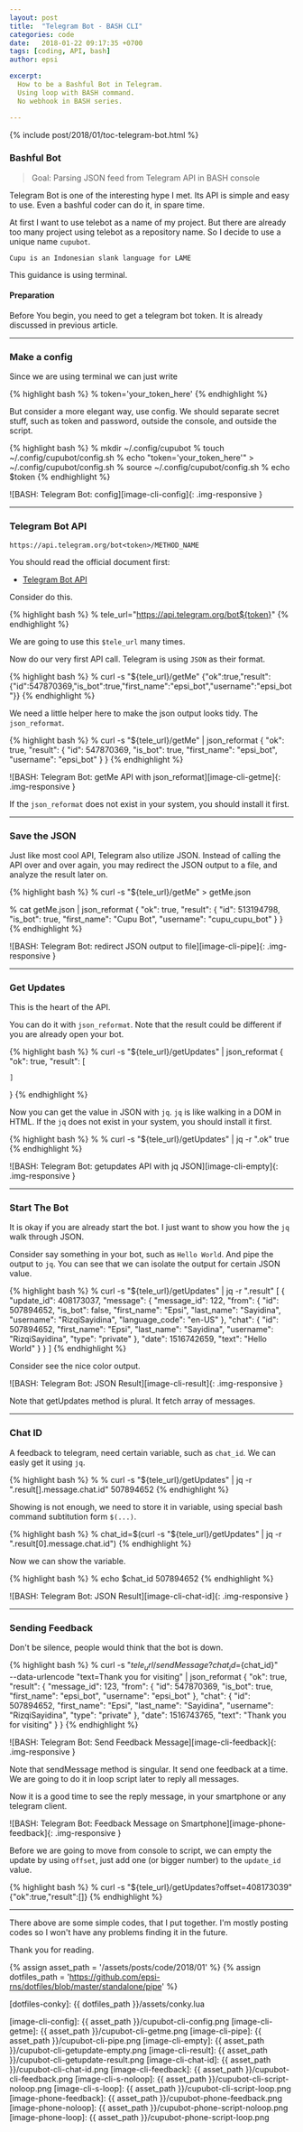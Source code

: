 ```yaml
---
layout: post
title:  "Telegram Bot - BASH CLI"
categories: code
date:   2018-01-22 09:17:35 +0700
tags: [coding, API, bash]
author: epsi

excerpt:
  How to be a Bashful Bot in Telegram.
  Using loop with BASH command.
  No webhook in BASH series.

---
```


{% include post/2018/01/toc-telegram-bot.html %}

### Bashful Bot

> Goal: Parsing JSON feed from Telegram API in BASH console

Telegram Bot is one of the interesting hype I met.
Its API is simple and easy to use.
Even a bashful coder can do it, in spare time.

At first I want to use telebot as a name of my project.
But there are already too many project using telebot as a repository name.
So I decide to use a unique name <code>cupubot</code>.

	Cupu is an Indonesian slank language for LAME

This guidance is using terminal.

#### Preparation

Before You begin, you need to get a telegram bot token.
It is already discussed in previous article.

-- -- --

### Make a config

Since we are using terminal we can just write

{% highlight bash %}
% token='your_token_here'
{% endhighlight %}

But consider a more elegant way, use config.
We should separate secret stuff, such as token and password,
outside the console, and outside the script.

{% highlight bash %}
% mkdir ~/.config/cupubot
% touch ~/.config/cupubot/config.sh 
% echo "token='your_token_here'" > ~/.config/cupubot/config.sh 
% source ~/.config/cupubot/config.sh
% echo $token
{% endhighlight %}

![BASH: Telegram Bot: config][image-cli-config]{: .img-responsive }

-- -- --

### Telegram Bot API

	https://api.telegram.org/bot<token>/METHOD_NAME

You should read the official document first:

* [Telegram Bot API](https://core.telegram.org/bots/api)

Consider do this.

{% highlight bash %}
% tele_url="https://api.telegram.org/bot${token}"
{% endhighlight %}

We are going to use this <code>$tele_url</code> many times.

Now do our very first API call.
Telegram is using <code>JSON</code> as their format.

{% highlight bash %}
% curl -s "${tele_url}/getMe"
{"ok":true,"result":{"id":547870369,"is_bot":true,"first_name":"epsi_bot","username":"epsi_bot"}}
{% endhighlight %}

We need a little helper here to make the json output looks tidy.
The <code>json_reformat</code>.

{% highlight bash %}
% curl -s "${tele_url}/getMe" | json_reformat
{
    "ok": true,
    "result": {
        "id": 547870369,
        "is_bot": true,
        "first_name": "epsi_bot",
        "username": "epsi_bot"
    }
}
{% endhighlight %}

![BASH: Telegram Bot: getMe API with json_reformat][image-cli-getme]{: .img-responsive }

If the <code>json_reformat</code> does not exist in your system,
you should install it first.

-- -- --

### Save the JSON

Just like most cool API, Telegram also utilize JSON.
Instead of calling the API over and over again,
you may redirect the JSON output to a file,
and analyze the result later on.

{% highlight bash %}
% curl -s "${tele_url}/getMe" > getMe.json

% cat getMe.json | json_reformat
{
    "ok": true,
    "result": {
        "id": 513194798,
        "is_bot": true,
        "first_name": "Cupu Bot",
        "username": "cupu_cupu_bot"
    }
}
{% endhighlight %}

![BASH: Telegram Bot: redirect JSON output to file][image-cli-pipe]{: .img-responsive }


-- -- --

### Get Updates

This is the heart of the API.

You can do it with <code>json_reformat</code>.
Note that the result could be different
if you are already open your bot.

{% highlight bash %}
% curl -s "${tele_url}/getUpdates" | json_reformat
{
    "ok": true,
    "result": [

    ]
}
{% endhighlight %}

Now you can get the value in JSON with <code>jq</code>.
<code>jq</code> is like walking in a DOM in HTML.
If the <code>jq</code> does not exist in your system,
you should install it first.

{% highlight bash %}
% % curl -s "${tele_url}/getUpdates" | jq -r ".ok"
true
{% endhighlight %}

![BASH: Telegram Bot: getupdates API with jq JSON][image-cli-empty]{: .img-responsive }

-- -- --

### Start The Bot

It is okay if you are already start the bot.
I just want to show you how the <code>jq</code>
walk through JSON.

Consider say something in your bot,
such as <code>Hello World</code>.
And pipe the output to <code>jq</code>.
You can see that we can isolate the output for certain JSON value.

{% highlight bash %}
% curl -s "${tele_url}/getUpdates" | jq -r ".result"
[
  {
    "update_id": 408173037,
    "message": {
      "message_id": 122,
      "from": {
        "id": 507894652,
        "is_bot": false,
        "first_name": "Epsi",
        "last_name": "Sayidina",
        "username": "RizqiSayidina",
        "language_code": "en-US"
      },
      "chat": {
        "id": 507894652,
        "first_name": "Epsi",
        "last_name": "Sayidina",
        "username": "RizqiSayidina",
        "type": "private"
      },
      "date": 1516742659,
      "text": "Hello World"
    }
  }
]
{% endhighlight %}

Consider see the nice color output.

![BASH: Telegram Bot: JSON Result][image-cli-result]{: .img-responsive }

Note that getUpdates method is plural.
It fetch array of messages.

-- -- --

### Chat ID

A feedback to telegram, need certain variable, such as <code>chat_id</code>.
We can easly get it using <code>jq</code>.

{% highlight bash %}
% % curl -s "${tele_url}/getUpdates" | jq -r ".result[].message.chat.id"
507894652
{% endhighlight %}

Showing is not enough, we need to store it in variable,
using special bash command subtitution form <code>$(...)</code>.

{% highlight bash %}
% chat_id=$(curl -s "${tele_url}/getUpdates" | jq -r ".result[0].message.chat.id")
{% endhighlight %}

Now we can show the variable.

{% highlight bash %}
% echo $chat_id
507894652
{% endhighlight %}

![BASH: Telegram Bot: JSON Result][image-cli-chat-id]{: .img-responsive }

-- -- --

### Sending Feedback

Don't be silence,
people would think that the bot is down.

{% highlight bash %}
% curl -s "${tele_url}/sendMessage?chat_id=${chat_id}" \
  --data-urlencode "text=Thank you for visiting" | json_reformat
{
    "ok": true,
    "result": {
        "message_id": 123,
        "from": {
            "id": 547870369,
            "is_bot": true,
            "first_name": "epsi_bot",
            "username": "epsi_bot"
        },
        "chat": {
            "id": 507894652,
            "first_name": "Epsi",
            "last_name": "Sayidina",
            "username": "RizqiSayidina",
            "type": "private"
        },
        "date": 1516743765,
        "text": "Thank you for visiting"
    }
}
{% endhighlight %}

![BASH: Telegram Bot: Send Feedback Message][image-cli-feedback]{: .img-responsive }

Note that sendMessage method is singular.
It send one feedback at a time.
We are going to do it in loop script later to reply all messages.

Now it is a good time to see the reply message,
in your smartphone or any telegram client.

![BASH: Telegram Bot: Feedback Message on Smartphone][image-phone-feedback]{: .img-responsive }

Before we are going to move from console to script,
we can empty the update by using <code>offset</code>,
just add one (or bigger number) to the <code>update_id</code> value.

{% highlight bash %}
% curl -s "${tele_url}/getUpdates?offset=408173039"
{"ok":true,"result":[]}
{% endhighlight %}

-- -- --

There above are some simple codes, that I put together. 
I'm mostly posting codes so I won't have
any problems finding it in the future.

Thank you for reading.

[//]: <> ( -- -- -- links below -- -- -- )

{% assign asset_path = '/assets/posts/code/2018/01' %}
{% assign dotfiles_path = 'https://github.com/epsi-rns/dotfiles/blob/master/standalone/pipe' %}

[local-overview]: /code/2017/04/23/overview-pipe-and-fork.html

[dotfiles-conky]: {{ dotfiles_path }}/assets/conky.lua

[image-cli-config]:     {{ asset_path }}/cupubot-cli-config.png
[image-cli-getme]:      {{ asset_path }}/cupubot-cli-getme.png
[image-cli-pipe]:       {{ asset_path }}/cupubot-cli-pipe.png
[image-cli-empty]:      {{ asset_path }}/cupubot-cli-getupdate-empty.png
[image-cli-result]:     {{ asset_path }}/cupubot-cli-getupdate-result.png
[image-cli-chat-id]:    {{ asset_path }}/cupubot-cli-chat-id.png
[image-cli-feedback]:   {{ asset_path }}/cupubot-cli-feedback.png
[image-cli-s-noloop]:   {{ asset_path }}/cupubot-cli-script-noloop.png
[image-cli-s-loop]:     {{ asset_path }}/cupubot-cli-script-loop.png
[image-phone-feedback]: {{ asset_path }}/cupubot-phone-feedback.png
[image-phone-noloop]:   {{ asset_path }}/cupubot-phone-script-noloop.png
[image-phone-loop]:     {{ asset_path }}/cupubot-phone-script-loop.png
